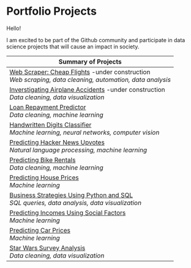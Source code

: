 # Portfolio Projects

Hello!

I am excited to be part of the Github community and participate in data science projects that will cause an impact in society. 

|Summary of Projects|
|---|
|[Web Scraper: Cheap Flights](webscraper_cheapflights/scraper.py) -under construction <br>*Web scraping, data cleaning, automation, data analysis*|
|[Inverstigating Airplane Accidents](investigating_airplane_accidents/aviation_analysis.ipynb) -under construction <br>*Data cleaning, data visualization*|
|[Loan Repayment Predictor](loan_payment_predictor/loan_payment_predictor.ipynb)<br>*Data cleaning, machine learning*|
|[Handwritten Digits Classifier](handwritten_digits_classifier/digit_classifier.ipynb) <br>*Machine learning, neural networks, computer vision*|
|[Predicting Hacker News Upvotes](natural_language_processing_predicting_upvotes/predicting_upvotes.ipynb)<br>*Natural language processing, machine learning*|
|[Predicting Bike Rentals](predicting_bike_rentals/predicting_bike_rentals.ipynb)<br>*Data cleaning, machine learning*|
|[Predicting House Prices](LR_predicting_house_sale_prices/LR_house_prices.ipynb)<br>*Machine learning*|
|[Business Strategies Using Python and SQL](SQL_business_strategy/Business_Analysis.ipynb)<br>*SQL queries, data analysis, data visualization*|
|[Predicting Incomes Using Social Factors](decision_trees_predicting_incomes/Predicting%20Incomes%20-%20Decision%20Trees.ipynb)<br>*Machine learning*|
|[Predicting Car Prices](KNN_predicting_car_prices/knn_car_prices.ipynb)<br>*Machine learning*|
|[Star Wars Survey Analysis](star_wars/star_wars_analysis.ipynb)<br>*Data cleaning, data visualization*|
